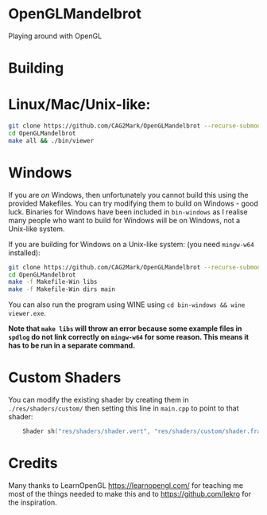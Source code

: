 # OpenGLMandelbrot
Playing around with OpenGL

# Building
# Linux/Mac/Unix-like:
```bash
git clone https://github.com/CAG2Mark/OpenGLMandelbrot --recurse-submodules
cd OpenGLMandelbrot
make all && ./bin/viewer
```
# Windows
If you are *on* Windows, then unfortunately you cannot build this using the provided Makefiles. You can try modifying them to build on Windows - good luck. 
Binaries for Windows have been included in `bin-windows` as I realise many people who want to build for Windows will be on Windows, not a Unix-like system.

If you are building for Windows on a Unix-like system: (you need `mingw-w64` installed):
```bash
git clone https://github.com/CAG2Mark/OpenGLMandelbrot --recurse-submodules
cd OpenGLMandelbrot
make -f Makefile-Win libs
make -f Makefile-Win dirs main
```
You can also run the program using WINE using `cd bin-windows && wine viewer.exe`.

**Note that `make libs` will throw an error because some example files in `spdlog` do not link correctly on `mingw-w64` for some reason. This means it has to be run in a separate command.**


# Custom Shaders
You can modify the existing shader by creating them in `./res/shaders/custom/` then setting this line in `main.cpp` to point to that shader:
```cpp
	Shader sh("res/shaders/shader.vert", "res/shaders/custom/shader.frag");
```

# Credits
Many thanks to LearnOpenGL https://learnopengl.com/ for teaching me most of the things needed to make this and to https://github.com/lekro for the inspiration.
